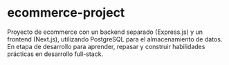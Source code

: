 # ecommerce-project
Proyecto de ecommerce con un backend separado (Express.js) y un frontend (Next.js), utilizando PostgreSQL para el almacenamiento de datos. En etapa de desarrollo para aprender, repasar y construir habilidades prácticas en desarrollo full-stack.
